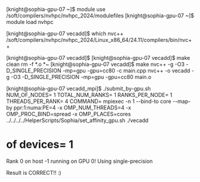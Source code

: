[knight@sophia-gpu-07 ~]$ module use /soft/compilers/nvhpc/nvhpc_2024/modulefiles
[knight@sophia-gpu-07 ~]$ module load nvhpc

[knight@sophia-gpu-07 vecadd]$ which nvc++
/soft/compilers/nvhpc/nvhpc_2024/Linux_x86_64/24.11/compilers/bin/nvc++

[knight@sophia-gpu-07 vecadd]$ 
[knight@sophia-gpu-07 vecadd]$ make clean
rm -f *.o *~
[knight@sophia-gpu-07 vecadd]$ make
nvc++ -g -O3 -D_SINGLE_PRECISION -mp=gpu -gpu=cc80 -c main.cpp
nvc++ -o vecadd -g -O3 -D_SINGLE_PRECISION -mp=gpu -gpu=cc80 main.o 

[knight@sophia-gpu-07 vecadd_mpi]$ ./submit_by-gpu.sh 
NUM_OF_NODES= 1 TOTAL_NUM_RANKS= 1 RANKS_PER_NODE= 1 THREADS_PER_RANK= 4
COMMAND= mpiexec -n 1 --bind-to core --map-by ppr:1:numa:PE=4   -x OMP_NUM_THREADS=4 -x OMP_PROC_BIND=spread -x OMP_PLACES=cores  ../../../../HelperScripts/Sophia/set_affinity_gpu.sh  ./vecadd
# of devices= 1
Rank 0 on host -1 running on GPU 0!
Using single-precision


Result is CORRECT!! :)
